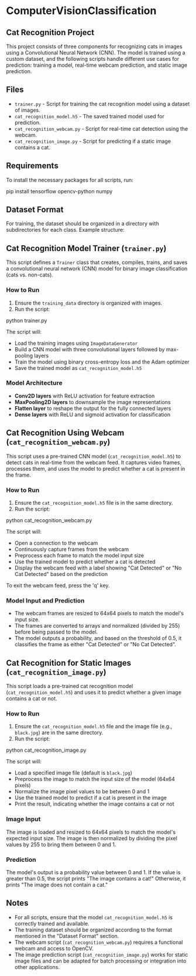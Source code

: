 # ComputerVisionClassification

## Cat Recognition Project

This project consists of three components for recognizing cats in images using a Convolutional Neural Network (CNN). The model is trained using a custom dataset, and the following scripts handle different use cases for prediction: training a model, real-time webcam prediction, and static image prediction.

## Files

- `trainer.py` - Script for training the cat recognition model using a dataset of images.
- `cat_recognition_model.h5` - The saved trained model used for prediction.
- `cat_recognition_webcam.py` - Script for real-time cat detection using the webcam.
- `cat_recognition_image.py` - Script for predicting if a static image contains a cat.

## Requirements

To install the necessary packages for all scripts, run:

pip install tensorflow opencv-python numpy

## Dataset Format

For training, the dataset should be organized in a directory with subdirectories for each class. Example structure:




## Cat Recognition Model Trainer (`trainer.py`)

This script defines a `Trainer` class that creates, compiles, trains, and saves a convolutional neural network (CNN) model for binary image classification (cats vs. non-cats).

### How to Run

1. Ensure the `training_data` directory is organized with images.
2. Run the script:

python trainer.py

The script will:
- Load the training images using `ImageDataGenerator`
- Build a CNN model with three convolutional layers followed by max-pooling layers
- Train the model using binary cross-entropy loss and the Adam optimizer
- Save the trained model as `cat_recognition_model.h5`

### Model Architecture

- **Conv2D layers** with ReLU activation for feature extraction
- **MaxPooling2D layers** to downsample the image representations
- **Flatten layer** to reshape the output for the fully connected layers
- **Dense layers** with ReLU and sigmoid activation for classification

## Cat Recognition Using Webcam (`cat_recognition_webcam.py`)

This script uses a pre-trained CNN model (`cat_recognition_model.h5`) to detect cats in real-time from the webcam feed. It captures video frames, processes them, and uses the model to predict whether a cat is present in the frame.

### How to Run

1. Ensure the `cat_recognition_model.h5` file is in the same directory.
2. Run the script:

python cat_recognition_webcam.py

The script will:
- Open a connection to the webcam
- Continuously capture frames from the webcam
- Preprocess each frame to match the model input size
- Use the trained model to predict whether a cat is detected
- Display the webcam feed with a label showing "Cat Detected" or "No Cat Detected" based on the prediction

To exit the webcam feed, press the 'q' key.

### Model Input and Prediction

- The webcam frames are resized to 64x64 pixels to match the model's input size.
- The frames are converted to arrays and normalized (divided by 255) before being passed to the model.
- The model outputs a probability, and based on the threshold of 0.5, it classifies the frame as either "Cat Detected" or "No Cat Detected".

## Cat Recognition for Static Images (`cat_recognition_image.py`)

This script loads a pre-trained cat recognition model (`cat_recognition_model.h5`) and uses it to predict whether a given image contains a cat or not.

### How to Run

1. Ensure the `cat_recognition_model.h5` file and the image file (e.g., `black.jpg`) are in the same directory.
2. Run the script:

python cat_recognition_image.py

The script will:
- Load a specified image file (default is `black.jpg`)
- Preprocess the image to match the input size of the model (64x64 pixels)
- Normalize the image pixel values to be between 0 and 1
- Use the trained model to predict if a cat is present in the image
- Print the result, indicating whether the image contains a cat or not

### Image Input

The image is loaded and resized to 64x64 pixels to match the model's expected input size. The image is then normalized by dividing the pixel values by 255 to bring them between 0 and 1.

### Prediction

The model's output is a probability value between 0 and 1. If the value is greater than 0.5, the script prints "The image contains a cat!" Otherwise, it prints "The image does not contain a cat."

## Notes

- For all scripts, ensure that the model `cat_recognition_model.h5` is correctly trained and available.
- The training dataset should be organized according to the format mentioned in the "Dataset Format" section.
- The webcam script (`cat_recognition_webcam.py`) requires a functional webcam and access to OpenCV.
- The image prediction script (`cat_recognition_image.py`) works for static image files and can be adapted for batch processing or integration into other applications.
